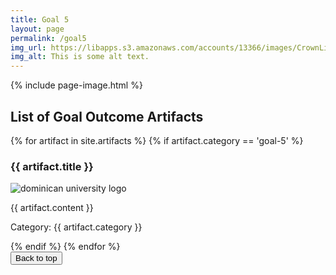 ```yaml
---
title: Goal 5
layout: page
permalink: /goal5
img_url: https://libapps.s3.amazonaws.com/accounts/13366/images/CrownLibraryBanner5.jpg
img_alt: This is some alt text.
---
```

{% include page-image.html %}

<h2>List of Goal Outcome Artifacts</h2>
{% for artifact in site.artifacts %}
{% if artifact.category == 'goal-5' %}
<h3>{{ artifact.title }}</h3>
<p><img src="{{ artifact.image }}" alt="dominican university logo"/></p>
<p>{{ artifact.content }}</p>
<p>Category: {{ artifact.category }}</p>
{% endif %}
{% endfor %}

<div class="myButton">
<form>
    <input type="BUTTON" value="Back to top" onclick="window.location.href='#top'">
</form>
</div>